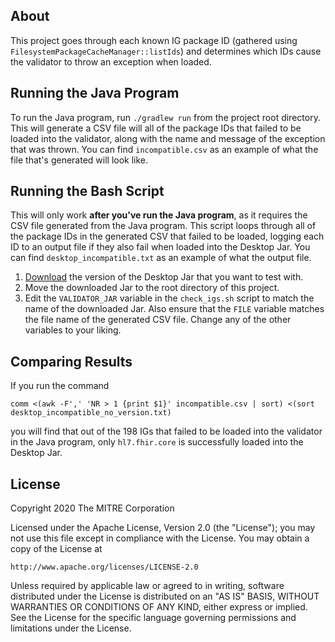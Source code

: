 ## About
This project goes through each known IG package ID (gathered using
`FilesystemPackageCacheManager::listIds`) and determines which IDs cause the
validator to throw an exception when loaded.

## Running the Java Program
To run the Java program, run `./gradlew run` from the project root directory.
This will generate a CSV file will all of the package IDs that failed to be
loaded into the validator, along with the name and message of the exception that
was thrown. You can find `incompatible.csv` as an example of what the file
that's generated will look like.

## Running the Bash Script
This will only work **after you've run the Java program**, as it requires the
CSV file generated from the Java program. This script loops through all of the
package IDs in the generated CSV that failed to be loaded, logging each ID to an
output file if they also fail when loaded into the Desktop Jar. You can find
`desktop_incompatible.txt` as an example of what the output file.

1. [Download](https://confluence.hl7.org/display/FHIR/Using+the+FHIR+Validator#UsingtheFHIRValidator-Downloadingthevalidator)
the version of the Desktop Jar that you want to test with.
2. Move the downloaded Jar to the root directory of this project.
3. Edit the `VALIDATOR_JAR` variable in the `check_igs.sh` script to match the
   name of the downloaded Jar. Also ensure that the `FILE` variable matches the
   file name of the generated CSV file. Change any of the other variables to
   your liking.

## Comparing Results
If you run the command
```
comm <(awk -F',' 'NR > 1 {print $1}' incompatible.csv | sort) <(sort desktop_incompatible_no_version.txt)
```
you will find that out of the 198 IGs that failed to be loaded into the
validator in the Java program, only `hl7.fhir.core` is successfully loaded into
the Desktop Jar.

## License

Copyright 2020 The MITRE Corporation

Licensed under the Apache License, Version 2.0 (the "License"); you may not use
this file except in compliance with the License. You may obtain a copy of the
License at
```
http://www.apache.org/licenses/LICENSE-2.0
```
Unless required by applicable law or agreed to in writing, software distributed
under the License is distributed on an "AS IS" BASIS, WITHOUT WARRANTIES OR
CONDITIONS OF ANY KIND, either express or implied. See the License for the
specific language governing permissions and limitations under the License.
